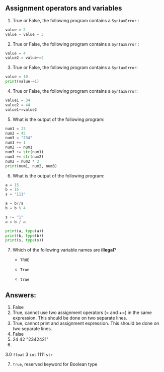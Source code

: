 ## Assignment operators and variables

1. True or False, the following program contains a `SyntaxError` :

```python
value = 2
value = value + 3
```

2. True or False, the following program contains a `SyntaxError` :

```python
value = 4
value2 = value+=2
```

3. True or False, the following program contains a `SyntaxError`:

```python
value = 10
print(value-=1)
```

4. True or False, the following program contains a `SyntaxError`:

```python
value1 = 34
value2 = 44
value1+=value2
```

5. What is the output of the following program:

```python
num1 = 23
num2 = 45
num3 = "234"
num1 += 1
num2 -= num1
num3 += str(num1)
num3 += str(num2)
num2 = num2 * 2
print(num1, num2, num3)
```

6. What is the output of the following program:

```python
a = 15
b = 15
s = "111"

a = b//a
b = b % 4

s += "1"
a = b / a

print(a, type(a))
print(b, type(b))
print(s, type(s))
```





7. Which of the following variable names are **illegal**?

   - `TRUE`

   - `True`

   - `true`

## **Answers:**

1. False
2. True, cannot use two assignment operators (= and +=) in the same expression. This should be done on two separate lines.
3. True, cannot print and assignment expression. This should be done on two separate lines.
4. False
5. 24 42 "2342421"
6. 

   3.0  `float`
    3    `int`
    1111 `str`

7. `True`, reserved keyword for Boolean type
